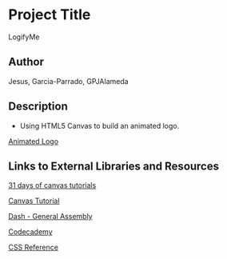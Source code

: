# Project Title

  LogifyMe

## Author

  Jesus, Garcia-Parrado, GPJAlameda

## Description

  - Using HTML5 Canvas to build an animated logo.

  [Animated Logo](project_code/index_14.html "Animated Logo")

## Links to External Libraries and Resources

[31 days of canvas tutorials](http://creativejs.com/2011/08/31-days-of-canvas-tutorials/ "31 days of canvas tutorials")

[Canvas Tutorial](https://developer.mozilla.org/en-US/docs/Web/Guide/HTML/Canvas_tutorial?redirectlocale=en-US&redirectslug=Canvas_tutorial "Canvas Tutorial")

[Dash - General Assembly](https://dash.generalassemb.ly/ "Dash General Assembly")

[Codecademy](http://www.codecademy.com/ "Codecademy")

[CSS Reference](https://developer.mozilla.org/en-US/docs/Web/CSS "CSS Reference")

